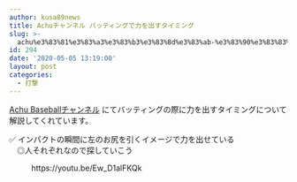 ```yaml
---
author: kusa89news
title: Achuチャンネル バッティングで力を出すタイミング
slug: >-
  achu%e3%83%81%e3%83%a3%e3%83%b3%e3%83%8d%e3%83%ab-%e3%83%90%e3%83%83%e3%83%86%e3%82%a3%e3%83%b3%e3%82%b0%e3%81%a7%e5%8a%9b%e3%82%92%e5%87%ba%e3%81%99%e3%82%bf%e3%82%a4%e3%83%9f%e3%83%b3%e3%82%b0
id: 294
date: '2020-05-05 13:19:00'
layout: post
categories:
  - 打撃
---
```


[Achu Baseballチャンネル](https://www.youtube.com/channel/UCqkTcqYRH7v9a_t5CBhavpg) にてバッティングの際に力を出すタイミングについて解説してくれています。

✅ インパクトの瞬間に左のお尻を引くイメージで力を出せている  
　◎人それぞれなので探していこう

<figure class="wp-block-embed-youtube wp-block-embed is-type-video is-provider-youtube wp-embed-aspect-16-9 wp-has-aspect-ratio">

<div class="wp-block-embed__wrapper">https://youtu.be/Ew_D1alFKQk</div>

</figure>